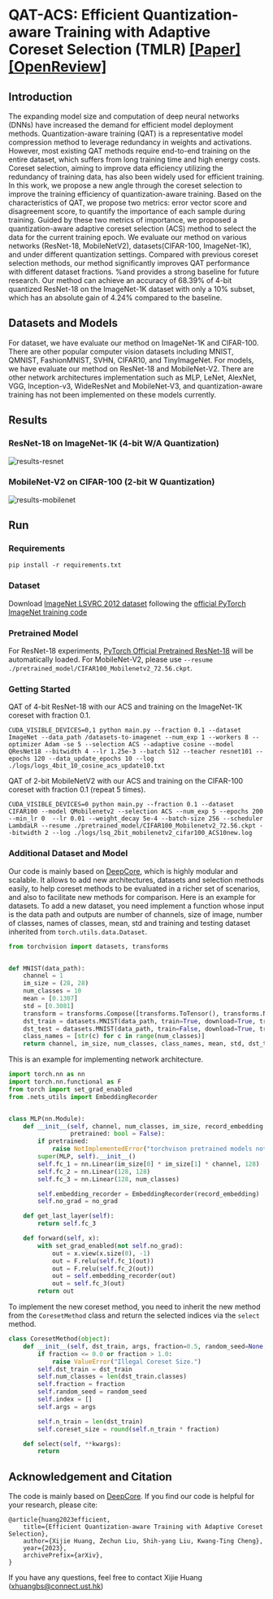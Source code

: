 # QAT-ACS: Efficient Quantization-aware Training with Adaptive Coreset Selection (TMLR) [[Paper]](https://arxiv.org/abs/2306.07215) [[OpenReview]](https://openreview.net/forum?id=4c2pZzG94y)


## Introduction
The expanding model size and computation of deep neural networks (DNNs) have increased the demand for efficient model deployment methods. Quantization-aware training (QAT) is a representative model compression method to leverage redundancy in weights and activations. However, most existing QAT methods require end-to-end training on the entire dataset, which suffers from long training time and high energy costs. Coreset selection, aiming to improve data efficiency utilizing the redundancy of training data, has also been widely used for efficient training. In this work, we propose a new angle through the coreset selection to improve the training efficiency of quantization-aware training. Based on the characteristics of QAT, we propose two metrics: error vector score and disagreement score, to quantify the importance of each sample during training. Guided by these two metrics of importance, we proposed a quantization-aware adaptive coreset selection (ACS) method to select the data for the current training epoch. We evaluate our method on various networks (ResNet-18, MobileNetV2), datasets(CIFAR-100, ImageNet-1K), and under different quantization settings. Compared with previous coreset selection methods, our method significantly improves QAT performance with different dataset fractions. %and provides a strong baseline for future research. Our method can achieve an accuracy of 68.39\% of 4-bit quantized ResNet-18 on the ImageNet-1K dataset with only a 10\% subset, which has an absolute gain of 4.24\% compared to the baseline.  


## Datasets and Models
For dataset, we have evaluate our method on ImageNet-1K and CIFAR-100. There are other popular computer vision datasets including MNIST, QMNIST, FashionMNIST, SVHN, CIFAR10, and TinyImageNet. For models, we have evaluate our method on ResNet-18 and MobileNet-V2. There are other network architectures implementation such as MLP, LeNet, AlexNet, VGG, Inception-v3, WideResNet and MobileNet-V3, and quantization-aware training has not been implemented on these models currently.

## Results

### ResNet-18 on ImageNet-1K (4-bit W/A Quantization)

![results-resnet](./imgs/results-resnet.jpg)

### MobileNet-V2 on CIFAR-100 (2-bit W Quantization)

![results-mobilenet](./imgs/results-mobilenet.jpg)

## Run

### Requirements
```
pip install -r requirements.txt
```
### Dataset
Download [ImageNet LSVRC 2012 dataset](https://www.image-net.org/) following the [official PyTorch ImageNet training code](https://github.com/pytorch/examples/tree/main/imagenet)
### Pretrained Model
For ResNet-18 experiments, [PyTorch Official Pretrained ResNet-18](https://pytorch.org/vision/stable/models/generated/torchvision.models.resnet18.html#torchvision.models.resnet18) will be automatically loaded. For MobileNet-V2, please use `--resume ./pretrained_model/CIFAR100_Mobilenetv2_72.56.ckpt`.

### Getting Started
QAT of 4-bit ResNet-18 with our ACS and training on the ImageNet-1K coreset with fraction 0.1.
```
CUDA_VISIBLE_DEVICES=0,1 python main.py --fraction 0.1 --dataset ImageNet --data_path /datasets-to-imagenet --num_exp 1 --workers 8 --optimizer Adam -se 5 --selection ACS --adaptive cosine --model QResNet18 --bitwidth 4 --lr 1.25e-3 --batch 512 --teacher resnet101 --epochs 120 --data_update_epochs 10 --log ./logs/logs_4bit_10_cosine_acs_update10.txt
```

QAT of 2-bit MobileNetV2 with our ACS and training on the CIFAR-100 coreset with fraction 0.1 (repeat 5 times).
```
CUDA_VISIBLE_DEVICES=0 python main.py --fraction 0.1 --dataset CIFAR100 --model QMobilenetv2 --selection ACS --num_exp 5 --epochs 200 --min_lr 0  --lr 0.01 --weight_decay 5e-4 --batch-size 256 --scheduler LambdaLR --resume ./pretrained_model/CIFAR100_Mobilenetv2_72.56.ckpt --bitwidth 2 --log ./logs/lsq_2bit_mobilenetv2_cifar100_ACS10new.log
```

### Additional Dataset and Model

Our code is mainly based on [DeepCore](https://github.com/PatrickZH/DeepCore), which is highly modular and scalable. It allows to add new architectures, datasets and selection methods easily, to help coreset methods to be evaluated in a richer set of scenarios, and also to facilitate new methods for comparison. Here is an example for datasets. To add a new dataset, you need implement a function whose input is the data path and outputs are number of channels, size of image, number of classes, names of classes, mean, std and training and testing dataset inherited from ```torch.utils.data.Dataset```.


```python
from torchvision import datasets, transforms


def MNIST(data_path):
    channel = 1
    im_size = (28, 28)
    num_classes = 10
    mean = [0.1307]
    std = [0.3081]
    transform = transforms.Compose([transforms.ToTensor(), transforms.Normalize(mean=mean, std=std)])
    dst_train = datasets.MNIST(data_path, train=True, download=True, transform=transform)
    dst_test = datasets.MNIST(data_path, train=False, download=True, transform=transform)
    class_names = [str(c) for c in range(num_classes)]
    return channel, im_size, num_classes, class_names, mean, std, dst_train, dst_test
```
This is an example for implementing network architecture.
```python
import torch.nn as nn
import torch.nn.functional as F
from torch import set_grad_enabled
from .nets_utils import EmbeddingRecorder


class MLP(nn.Module):
    def __init__(self, channel, num_classes, im_size, record_embedding: bool = False, no_grad: bool = False,
                 pretrained: bool = False):
        if pretrained:
            raise NotImplementedError("torchvison pretrained models not available.")
        super(MLP, self).__init__()
        self.fc_1 = nn.Linear(im_size[0] * im_size[1] * channel, 128)
        self.fc_2 = nn.Linear(128, 128)
        self.fc_3 = nn.Linear(128, num_classes)

        self.embedding_recorder = EmbeddingRecorder(record_embedding)
        self.no_grad = no_grad

    def get_last_layer(self):
        return self.fc_3

    def forward(self, x):
        with set_grad_enabled(not self.no_grad):
            out = x.view(x.size(0), -1)
            out = F.relu(self.fc_1(out))
            out = F.relu(self.fc_2(out))
            out = self.embedding_recorder(out)
            out = self.fc_3(out)
        return out
```

To implement the new coreset method, you need to inherit the new method from the ```CoresetMethod``` class and return the selected indices via the ```select``` method.

```python
class CoresetMethod(object):
    def __init__(self, dst_train, args, fraction=0.5, random_seed=None, **kwargs):
        if fraction <= 0.0 or fraction > 1.0:
            raise ValueError("Illegal Coreset Size.")
        self.dst_train = dst_train
        self.num_classes = len(dst_train.classes)
        self.fraction = fraction
        self.random_seed = random_seed
        self.index = []
        self.args = args

        self.n_train = len(dst_train)
        self.coreset_size = round(self.n_train * fraction)

    def select(self, **kwargs):
        return
```

## Acknowledgement and Citation
The code is mainly based on [DeepCore](https://github.com/PatrickZH/DeepCore). If you find our code is helpful for your research, please cite:
```
@article{huang2023efficient,
    title={Efficient Quantization-aware Training with Adaptive Coreset Selection}, 
    author={Xijie Huang, Zechun Liu, Shih-yang Liu, Kwang-Ting Cheng},
    year={2023},
    archivePrefix={arXiv},
}
```
If you have any questions, feel free to contact Xijie Huang (xhuangbs@connect.ust.hk)
